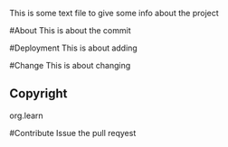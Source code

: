 This is some text file to give some info about the project

#About
This is about the commit

#Deployment
This is about adding

#Change
This is about changing

## Copyright
org.learn

#Contribute
Issue the pull reqyest
